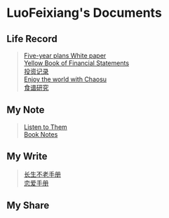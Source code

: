 # LuoFeixiang's Documents

## Life Record

> [Five-year plans White paper](docs/Fyp/)  
> [Yellow Book of Financial Statements](docs/Yfs/)    
> [投资记录](docs/invest/)   
> [Enjoy the world with Chaosu](docs/Daily/)   
> [食谱研究](docs/Foods/)

## My Note

> [Listen to Them](docs/Ltt/)   
> [Book Notes](docs/Bns/)

## My Write

> [长生不老手册](docs/Defaulthealth/)    
> [恋爱手册](docs/Lasc/)     

## My Share

